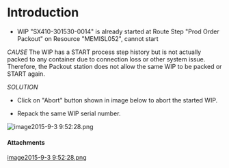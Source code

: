 # Introduction


- WIP "SX410-301530-0014" is already started at Route Step "Prod Order Packout" on Resource "MEMISL052", cannot start


*CAUSE* 
The WIP has a START process step history but is not actually packed to any container due to connection loss or other system issue. Therefore, the Packout station does not allow the same WIP to be packed or START again.

*SOLUTION* 

- Click on "Abort" button shown in image below to abort the started WIP.


- Repack the same WIP serial number.

![image2015-9-3 9:52:28.png](/.attachments/29920260.png)






#### Attachments

[image2015-9-3 9:52:28.png](/.attachments/29920260.png)
